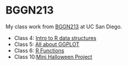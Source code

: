 # BGGN213
My class work from [BGGN213](https://bioboot.github.io/bggn213_F24/) at UC San Diego.


- Class 4: [Intro to R data structures]()
- Class 5: [All about GGPLOT]([https://github.com/jmraygoz/bggn213_github/blob/main/Class05/Class05.md])
- Class 6: [R Functions]()
- Class 10:[Mini Halloween Project]()
